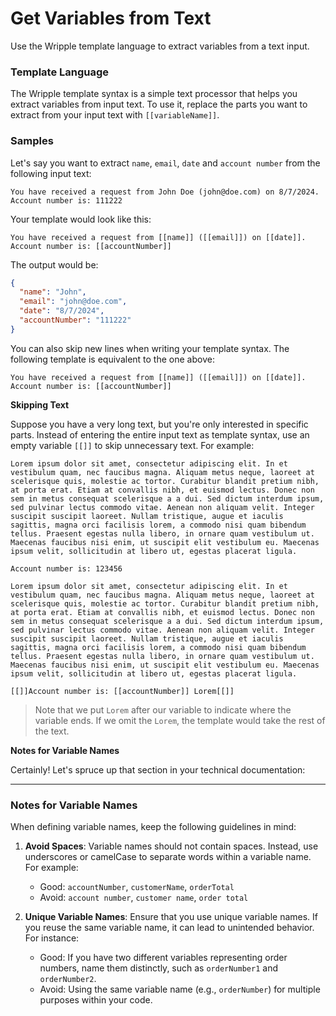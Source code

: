 ﻿# Get Variables from Text

Use the Wripple template language to extract variables from a text input.

### Template Language

The Wripple template syntax is a simple text processor that helps you extract variables from input text. To use it, replace the parts you want to extract from your input text with `[[variableName]]`.

### Samples

Let's say you want to extract `name`, `email`, `date` and `account number` from the following input text:

```text title="Input Text"
You have received a request from John Doe (john@doe.com) on 8/7/2024. 
Account number is: 111222
```

Your template would look like this:

```text title="Template"
You have received a request from [[name]] ([[email]]) on [[date]]. 
Account number is: [[accountNumber]]
```

The output would be:

```json title="Output"
{
  "name": "John",
  "email": "john@doe.com",
  "date": "8/7/2024",
  "accountNumber": "111222"
}
```

You can also skip new lines when writing your template syntax. The following template is equivalent to the one above:

```text title="Template without new lines"
You have received a request from [[name]] ([[email]]) on [[date]]. Account number is: [[accountNumber]]
```

**Skipping Text**

Suppose you have a very long text, but you're only interested in specific parts. Instead of entering the entire input text as template syntax, use an empty variable `[[]]` to skip unnecessary text. For example:

```text title="Long Input Text"
Lorem ipsum dolor sit amet, consectetur adipiscing elit. In et vestibulum quam, nec faucibus magna. Aliquam metus neque, laoreet at scelerisque quis, molestie ac tortor. Curabitur blandit pretium nibh, at porta erat. Etiam at convallis nibh, et euismod lectus. Donec non sem in metus consequat scelerisque a a dui. Sed dictum interdum ipsum, sed pulvinar lectus commodo vitae. Aenean non aliquam velit. Integer suscipit suscipit laoreet. Nullam tristique, augue et iaculis sagittis, magna orci facilisis lorem, a commodo nisi quam bibendum tellus. Praesent egestas nulla libero, in ornare quam vestibulum ut. Maecenas faucibus nisi enim, ut suscipit elit vestibulum eu. Maecenas ipsum velit, sollicitudin at libero ut, egestas placerat ligula.

Account number is: 123456

Lorem ipsum dolor sit amet, consectetur adipiscing elit. In et vestibulum quam, nec faucibus magna. Aliquam metus neque, laoreet at scelerisque quis, molestie ac tortor. Curabitur blandit pretium nibh, at porta erat. Etiam at convallis nibh, et euismod lectus. Donec non sem in metus consequat scelerisque a a dui. Sed dictum interdum ipsum, sed pulvinar lectus commodo vitae. Aenean non aliquam velit. Integer suscipit suscipit laoreet. Nullam tristique, augue et iaculis sagittis, magna orci facilisis lorem, a commodo nisi quam bibendum tellus. Praesent egestas nulla libero, in ornare quam vestibulum ut. Maecenas faucibus nisi enim, ut suscipit elit vestibulum eu. Maecenas ipsum velit, sollicitudin at libero ut, egestas placerat ligula.
```

```text title="Template with skip"
[[]]Account number is: [[accountNumber]] Lorem[[]]
```

> Note that we put `Lorem` after our variable to indicate where the variable ends. If we omit the `Lorem`, the template would take the rest of the text.

**Notes for Variable Names**

Certainly! Let's spruce up that section in your technical documentation:

---

### Notes for Variable Names

When defining variable names, keep the following guidelines in mind:

1. **Avoid Spaces**: Variable names should not contain spaces. Instead, use underscores or camelCase to separate words within a variable name. For example:
   - Good: `accountNumber`, `customerName`, `orderTotal`
   - Avoid: `account number`, `customer name`, `order total`

2. **Unique Variable Names**: Ensure that you use unique variable names. If you reuse the same variable name, it can lead to unintended behavior. For instance:
   - Good: If you have two different variables representing order numbers, name them distinctly, such as `orderNumber1` and `orderNumber2`.
   - Avoid: Using the same variable name (e.g., `orderNumber`) for multiple purposes within your code.